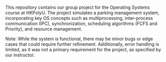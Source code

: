 This repository contains our group project for the Operating Systems course at HKPolyU. The project simulates a parking management system, incorporating key OS concepts such as multiprocessing, inter-process communication (IPC), synchronization, scheduling algorithms (FCFS and Priority), and resource management.

Note: While the system is functional, there may be minor bugs or edge cases that could require further refinement. Additionally, error handling is limited, as it was not a primary requirement for the project, as specified by our instructor.
